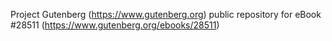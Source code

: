 Project Gutenberg (https://www.gutenberg.org) public repository for eBook #28511 (https://www.gutenberg.org/ebooks/28511)
